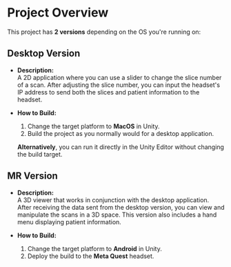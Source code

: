 # Project Overview

This project has **2 versions** depending on the OS you're running on:

## Desktop Version

- **Description:**  
  A 2D application where you can use a slider to change the slice number of a scan. After adjusting the slice number, you can input the headset's IP address to send both the slices and patient information to the headset.

- **How to Build:**  
  1. Change the target platform to **MacOS** in Unity.
  2. Build the project as you normally would for a desktop application.
  
  **Alternatively**, you can run it directly in the Unity Editor without changing the build target.

## MR Version

- **Description:**  
  A 3D viewer that works in conjunction with the desktop application. After receiving the data sent from the desktop version, you can view and manipulate the scans in a 3D space. This version also includes a hand menu displaying patient information.

- **How to Build:**  
  1. Change the target platform to **Android** in Unity.
  2. Deploy the build to the **Meta Quest** headset.
